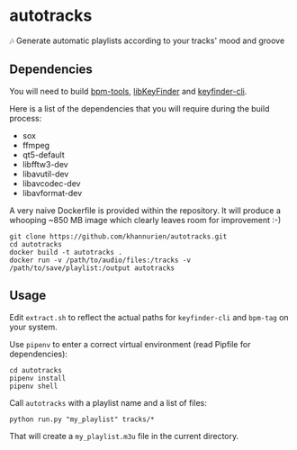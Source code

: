 # autotracks
🎶 Generate automatic playlists according to your tracks' mood and groove

## Dependencies
You will need to build [bpm-tools](http://www.pogo.org.uk/~mark/bpm-tools/), [libKeyFinder](https://github.com/ibsh/libKeyFinder) and [keyfinder-cli](https://github.com/EvanPurkhiser/keyfinder-cli).

Here is a list of the dependencies that you will require during the build process:

  * sox
  * ffmpeg
  * qt5-default
  * libfftw3-dev
  * libavutil-dev
  * libavcodec-dev
  * libavformat-dev

A very naive Dockerfile is provided within the repository. It will produce a whooping ~850 MB image which clearly leaves room for improvement :-)

```
git clone https://github.com/khannurien/autotracks.git
cd autotracks
docker build -t autotracks .
docker run -v /path/to/audio/files:/tracks -v /path/to/save/playlist:/output autotracks
```

## Usage
Edit `extract.sh` to reflect the actual paths for `keyfinder-cli` and `bpm-tag` on your system.

Use `pipenv` to enter a correct virtual environment (read Pipfile for dependencies):

```
cd autotracks
pipenv install
pipenv shell
```

Call `autotracks` with a playlist name and a list of files:

```
python run.py "my_playlist" tracks/*
```

That will create a `my_playlist.m3u` file in the current directory.
